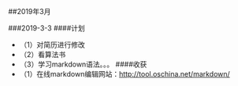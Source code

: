 ##2019年3月

###2019-3-3
####计划
- （1）对简历进行修改
- （2）看算法书
- （3）学习markdown语法。。。
####收获
- （1）在线markdown编辑网站：http://tool.oschina.net/markdown/
